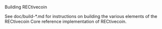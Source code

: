 Building RECtivecoin

See doc/build-*.md for instructions on building the various
elements of the RECtivecoin Core reference implementation of RECtivecoin.
